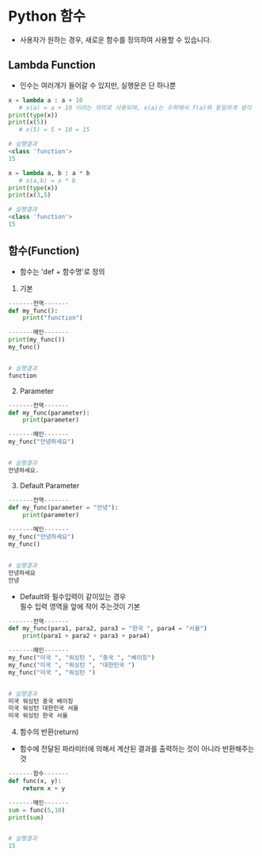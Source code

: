 # Python 함수
*  사용자가 원하는 경우, 새로운 함수를 정의하여 사용할 수 있습니다.


## Lambda Function

* 인수는 여러개가 들어갈 수 있지만, 실행문은 단 하나뿐

```python
x = lambda a : a + 10    
   # x(a) = a + 10 이라는 의미로 사용되며, x(a)는 수학에서 f(a)와 동일하게 생각
print(type(x))
print(x(5))
   # x(5) = 5 + 10 = 15

# 실행결과
<class 'function'>
15
```

```python
x = lambda a, b : a * b
   # x(a,b) = a * b
print(type(x))
print(x(3,5)

# 실행결과
<class 'function'>
15
```



## 함수(Function)
 * 함수는 'def + 함수명'로 정의

1) 기본

```python
-------전역-------
def my_func():
	print("function")

-------메인-------
print(my_func())
my_func()


# 실행결과
function
```

2) Parameter

```python
-------전역-------
def my_func(parameter):
    print(parameter)

-------메인-------
my_func("안녕하세요")


# 실행결과
안녕하세요.
```

3) Default Parameter

```python
-------전역-------
def my_func(parameter = "안녕"):
	print(parameter)
	
-------메인-------
my_func("안녕하세요")
my_func()


# 실행결과
안녕하세요
안녕
```

* Default와 필수입력이 같이있는 경우<br>
필수 입력 영역을 앞에 적어 주는것이 기본
 
```python
-------전역-------
def my_func(para1, para2, para3 = "한국 ", para4 = "서울")
	print(para1 + para2 + para3 + para4)

-------메인-------
my_func("미국 ", "워싱턴 ", "중국 ", "베이징")
my_func("미국 ", "워싱턴 ", "대한민국 ")
my_func("미국 ", "워싱턴 ")


# 실행결과
미국 워싱턴 중국 베이징
미국 워싱턴 대한민국 서울
미국 워싱턴 한국 서울
```

4) 함수의 반환(return)

 * 함수에 전달된 파라미터에 의해서 계산된 결과를 출력하는 것이 아니라 반환해주는 것

```python
-------함수-------
def func(x, y):
	return x + y

-------메인-------
sum = func(5,10)
print(sum)


# 실행결과
15
```